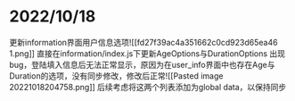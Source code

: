 # 2022/10/18
更新information界面用户信息选项![[fd27f39ac4a351662c0cd923d65ea46 1.png]]
直接在information/index.js下更新AgeOptions与DurationOptions
出现bug，登陆填入信息后无法正常显示，原因为在user_info界面中也存在Age与Duration的选项，没有同步修改，修改后正常![[Pasted image 20221018204758.png]]
后续考虑将这两个列表添加为global data，以保持同步